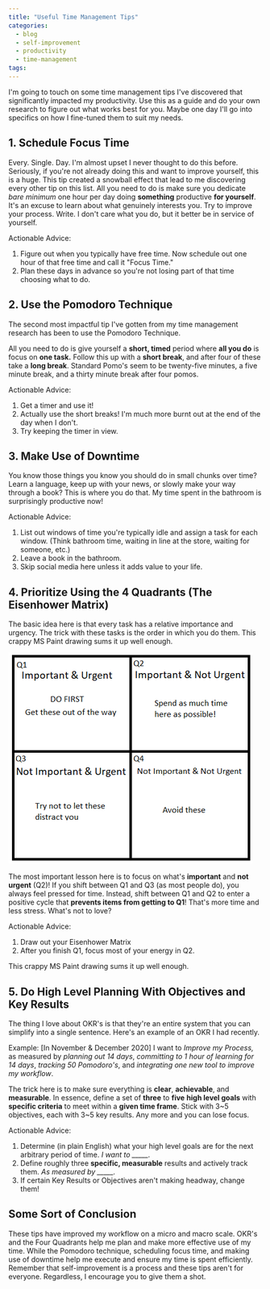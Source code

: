 ```yaml
---
title: "Useful Time Management Tips"
categories:
  - blog
  - self-improvement
  - productivity
  - time-management
tags:
---
```


I'm going to touch on some time management tips I've discovered that significantly impacted my productivity. Use this as a guide and do your own research to figure out what works best for you. Maybe one day I'll go into specifics on how I fine-tuned them to suit my needs.

## 1. Schedule Focus Time

Every. Single. Day. I'm almost upset I never thought to do this before. Seriously, if you're not already doing this and want to improve yourself, this is a huge. This tip created a snowball effect that lead to me discovering every other tip on this list. All you need to do is make sure you dedicate *bare minimum* one hour per day doing **something** productive **for yourself**. It's an excuse to learn about what genuinely interests you. Try to improve your process. Write. I don't care what you do, but it better be in service of yourself.

Actionable Advice:

1. Figure out when you typically have free time. Now schedule out one hour of that free time and call it "Focus Time."
2. Plan these days in advance so you're not losing part of that time choosing what to do.

## 2. Use the Pomodoro Technique

The second most impactful tip I've gotten from my time management research has been to use the Pomodoro Technique. 

All you need to do is give yourself a **short, timed** period where **all you do** is focus on **one task.** Follow this up with a **short break**, and after four of these take a **long break**. Standard Pomo's seem to be twenty-five minutes, a five minute break, and a thirty minute break after four pomos.

Actionable Advice:

1. Get a timer and use it!
2. Actually use the short breaks! I'm much more burnt out at the end of the day when I don't.
3. Try keeping the timer in view.

## 3. Make Use of Downtime

You know those things you know you should do in small chunks over time? Learn a language, keep up with your news, or slowly make your way through a book? This is where you do that. My time spent in the bathroom is surprisingly productive now!

Actionable Advice:

1. List out windows of time you're typically idle and assign a task for each window. (Think bathroom time, waiting in line at the store, waiting for someone, etc.)
2. Leave a book in the bathroom.
3. Skip social media here unless it adds value to your life.

## 4. Prioritize Using the 4 Quadrants (The Eisenhower Matrix)

The basic idea here is that every task has a relative importance and urgency. The trick with these tasks is the order in which you do them. This crappy MS Paint drawing sums it up well enough.

![/assets/images/eisenhower-matrix.png](assets/images/eisenhower-matrix.png)

The most important lesson here is to focus on what's **important** and **not urgent** (Q2)! If you shift between Q1 and Q3 (as most people do), you always feel pressed for time. Instead, shift between Q1 and Q2 to enter a positive cycle that **prevents items from getting to Q1**! That's more time and less stress. What's not to love?

Actionable Advice:

1. Draw out your Eisenhower Matrix
2. After you finish Q1, focus most of your energy in Q2.

This crappy MS Paint drawing sums it up well enough.

## 5. Do High Level Planning With Objectives and Key Results

The thing I love about OKR's is that they're an entire system that you can simplify into a single sentence. Here's an example of an OKR I had recently.

Example: [In November & December 2020] I want to *Improve my Process,* as measured by *planning out 14 days*, *committing to 1 hour of learning for 14 days*, *tracking 50 Pomodoro's*, and *integrating one new tool to improve my workflow*. 

The trick here is to make sure everything is **clear**, **achievable**, and **measurable**. In essence, define a set of **three** to **five** **high level goals** with **specific criteria** to meet within a **given time frame**. Stick with 3~5 objectives, each with 3~5 key results. Any more and you can lose focus.

Actionable Advice:

1. Determine (in plain English) what your high level goals are for the next arbitrary period of time. *I want to _____.*
2. Define roughly three **specific, measurable** results and actively track them. *As measured by _____.*
3. If certain Key Results or Objectives aren't making headway, change them!

## Some Sort of Conclusion

These tips have improved my workflow on a micro and macro scale. OKR's and the Four Quadrants help me plan and make more effective use of my time. While the Pomodoro technique, scheduling focus time, and making use of downtime help me execute and ensure my time is spent efficiently. Remember that self-improvement is a process and these tips aren't for everyone. Regardless, I encourage you to give them a shot.
